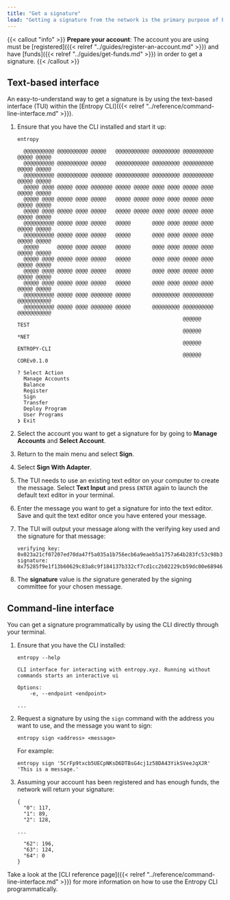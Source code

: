 ```yaml
---
title: "Get a signature"
lead: "Getting a signature from the network is the primary purpose of Entropy. This page walks you through the different ways in which you can get a signature."
---
```


{{< callout "info" >}}
**Prepare your account**: The account you are using must be [registered]({{< relref "../guides/register-an-account.md" >}}) and have [funds]({{< relref "../guides/get-funds.md" >}}) in order to get a signature.
{{< /callout >}}

## Text-based interface

An easy-to-understand way to get a signature is by using the text-based interface (TUI) within the [Entropy CLI]({{< relref "../reference/command-line-interface.md" >}}).

1. Ensure that you have the CLI installed and start it up:

    ```shell
    entropy
    ```

    ```output
      @@@@@@@@@@ @@@@@@@@@@ @@@@@   @@@@@@@@@@@ @@@@@@@@@ @@@@@@@@@@ @@@@@ @@@@@
      @@@@@@@@@@ @@@@@@@@@@ @@@@@   @@@@@@@@@@@ @@@@@@@@@ @@@@@@@@@@ @@@@@ @@@@@
      @@@@@@@@@@ @@@@@@@@@@ @@@@@@@ @@@@@@@@@@@ @@@@@@@@@ @@@@@@@@@@ @@@@@ @@@@@
      @@@@@ @@@@ @@@@@ @@@@ @@@@@@@ @@@@@ @@@@@ @@@@ @@@@ @@@@@ @@@@ @@@@@ @@@@@
      @@@@@ @@@@ @@@@@ @@@@ @@@@@   @@@@@ @@@@@ @@@@ @@@@ @@@@@ @@@@ @@@@@ @@@@@
      @@@@@ @@@@ @@@@@ @@@@ @@@@@   @@@@@ @@@@@ @@@@ @@@@ @@@@@ @@@@ @@@@@ @@@@@
      @@@@@@@@@@ @@@@@ @@@@ @@@@@   @@@@@       @@@@ @@@@ @@@@@ @@@@ @@@@@ @@@@@
      @@@@@@@@@@ @@@@@ @@@@ @@@@@   @@@@@       @@@@ @@@@ @@@@@ @@@@ @@@@@ @@@@@
      @@@@@      @@@@@ @@@@ @@@@@   @@@@@       @@@@ @@@@ @@@@@ @@@@ @@@@@ @@@@@
      @@@@@ @@@@ @@@@@ @@@@ @@@@@   @@@@@       @@@@ @@@@ @@@@@ @@@@ @@@@@ @@@@@
      @@@@@ @@@@ @@@@@ @@@@ @@@@@   @@@@@       @@@@ @@@@ @@@@@ @@@@ @@@@@ @@@@@
      @@@@@ @@@@ @@@@@ @@@@ @@@@@   @@@@@       @@@@ @@@@ @@@@@ @@@@ @@@@@ @@@@@
      @@@@@@@@@@ @@@@@ @@@@ @@@@@@@ @@@@@       @@@@@@@@@ @@@@@@@@@@ @@@@@@@@@@@
      @@@@@@@@@@ @@@@@ @@@@ @@@@@@@ @@@@@       @@@@@@@@@ @@@@@@@@@@ @@@@@@@@@@@
                                                          @@@@@@            TEST
                                                          @@@@@@            *NET
                                                          @@@@@@     ENTROPY-CLI
                                                          @@@@@@     COREv0.1.0

    ? Select Action
      Manage Accounts
      Balance
      Register
      Sign
      Transfer
      Deploy Program
      User Programs
    ❯ Exit
    ```

1. Select the account you want to get a signature for by going to **Manage Accounts** and **Select Account**.
1. Return to the main menu and select **Sign**.
1. Select **Sign With Adapter**.
1. The TUI needs to use an existing text editor on your computer to create the message. Select **Text Input** and press `ENTER` again to launch the default text editor in your terminal.
1. Enter the message you want to get a signature for into the text editor. Save and quit the text editor once you have entered your message.
1. The TUI will output your message along with the verifying key used and the signature for that message:

    ```output
    verifying key: 0x023a21cf07207ed70da47f5a035a1b756ecb6a9eaeb5a1757a64b283fc53c98b3e
    signature: 0x75285f9e1f13b60629c83a8c9f184137b332cf7cd1cc2b02229cb59dc00e68946814fb4585a678a90c324ecdda347e24cf8a2a802ea72d6c1cbae17daa94339200
    ```

1. The **signature** value is _the_ signature generated by the signing committee for your chosen message.

## Command-line interface

You can get a signature programmatically by using the CLI directly through your terminal.

1. Ensure that you have the CLI installed:

    ```shell
    entropy --help
    ```

    ```output
    CLI interface for interacting with entropy.xyz. Running without commands starts an interactive ui

    Options:
        -e, --endpoint <endpoint>

    ...
    ```

1. Request a signature by using the `sign` command with the address you want to use, and the message you want to sign:

    ```shell
    entropy sign <address> <message>
    ```

    For example:

    ```shell
    entropy sign '5CrFp9txcb5UECpNKsD6DTBsG4cj1z58DA43YikSVeeJqXJR' 'This is a message.'
    ```

1. Assuming your account has been registered and has enough funds, the network will return your signature:

    ```output
    {
      "0": 117,
      "1": 89,
      "2": 128,

    ...

      "62": 196,
      "63": 124,
      "64": 0
    }
    ```

Take a look at the [CLI reference page]({{< relref "../reference/command-line-interface.md" >}}) for more information on how to use the Entropy CLI programmatically.
